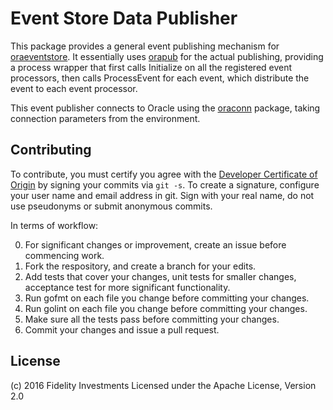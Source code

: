 # Event Store Data Publisher

This package provides a general event publishing mechanism for
[oraeventstore](https://github.com/xtracdev/oraeventstore). It essentially
uses [orapub](https://github.com/xtracdev/orapub) for the actual publishing,
providing a process wrapper that first calls Initialize on all the 
registered event processors, then calls ProcessEvent for each event,
which distribute the event to each event processor.

This event publisher connects to Oracle using the [oraconn](https://github.com/xtracdev/oraconn)
package, taking connection parameters from the environment.

## Contributing

To contribute, you must certify you agree with the [Developer Certificate of Origin](http://developercertificate.org/)
by signing your commits via `git -s`. To create a signature, configure your user name and email address in git.
Sign with your real name, do not use pseudonyms or submit anonymous commits.


In terms of workflow:

0. For significant changes or improvement, create an issue before commencing work.
1. Fork the respository, and create a branch for your edits.
2. Add tests that cover your changes, unit tests for smaller changes, acceptance test
for more significant functionality.
3. Run gofmt on each file you change before committing your changes.
4. Run golint on each file you change before committing your changes.
5. Make sure all the tests pass before committing your changes.
6. Commit your changes and issue a pull request.

## License

(c) 2016 Fidelity Investments
Licensed under the Apache License, Version 2.0